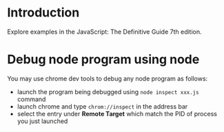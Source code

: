 # Introduction

Explore examples in the JavaScript: The Definitive Guide 7th edition.

# Debug node program using node

You may use chrome dev tools to debug any node program as follows:

- launch the program being debugged using `node inspect xxx.js` command
- launch chrome and type `chrom://inspect` in the address bar
- select the entry under **Remote Target** which match the PID of process you just launched
